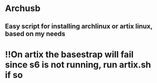 # Archusb
## Easy script for installing archlinux or artix linux, based on my needs

# !!On artix the basestrap will fail since s6 is not running, run artix.sh if so
